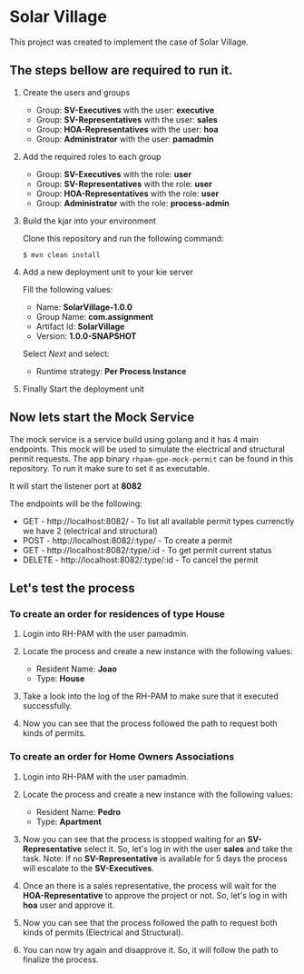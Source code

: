 # Solar Village

This project was created to implement the case of Solar Village.

## The steps bellow are required to run it.

1. Create the users and groups

   * Group: **SV-Executives** with the user: **executive**
   * Group: **SV-Representatives** with the user: **sales**
   * Group: **HOA-Representatives** with the user: **hoa**
   * Group: **Administrator** with the user: **pamadmin**

2. Add the required roles to each group

   * Group: **SV-Executives** with the role: **user**
   * Group: **SV-Representatives** with the role: **user**
   * Group: **HOA-Representatives** with the role: **user**
   * Group: **Administrator** with the role: **process-admin**

3. Build the kjar into your environment

   Clone this repository and run the following command:

   ```
   $ mvn clean install
   ```

4. Add a new deployment unit to your kie server

   Fill the following values:

   * Name: **SolarVillage-1.0.0**
   * Group Name: **com.assignment**
   * Artifact Id: **SolarVillage**
   * Version: **1.0.0-SNAPSHOT**
   
   Select *Next* and select:
    
   * Runtime strategy: **Per Process Instance**

5. Finally Start the deployment unit

## Now lets start the Mock Service

The mock service is a service build using golang and it has 4 main endpoints. This mock will be used to simulate the electrical and structural permit requests. The app binary `rhpam-gpe-mock-permit` can be found in this repository. To run it make sure to set it as executable.

It will start the listener port at **8082**

The endpoints will be the following:

 * GET - http://localhost:8082/ - To list all available permit types currenctly we have 2 (electrical and structural)
 * POST - http://localhost:8082/:type/ - To create a permit
 * GET - http://localhost:8082/:type/:id - To get permit current status
 * DELETE - http://localhost:8082/:type/:id - To cancel the permit

## Let's test the process

### To create an order for residences of type House

 1. Login into RH-PAM with the user pamadmin.
 2. Locate the process and create a new instance with the following values:
   
    * Resident Name: **Joao**
    * Type: **House**
 
 3. Take a look into the log of the RH-PAM to make sure that it executed successfully.
 4. Now you can see that the process followed the path to request both kinds of permits.

### To create an order for Home Owners Associations

 1. Login into RH-PAM with the user pamadmin.
 2. Locate the process and create a new instance with the following values:
   
    * Resident Name: **Pedro**
    * Type: **Apartment**

 3. Now you can see that the process is stopped waiting for an **SV-Representative** select it. So, let's log in with the user **sales** and take the task. Note: If no **SV-Representative** is available for 5 days the process will escalate to the **SV-Executives**.
 4. Once an there is a sales representative, the process will wait for the **HOA-Representative** to approve the project or not. So, let's log in with **hoa** user and approve it.
 5. Now you can see that the process followed the path to request both kinds of permits (Electrical and Structural).
 6. You can now try again and disapprove it. So, it will follow the path to finalize the process.
